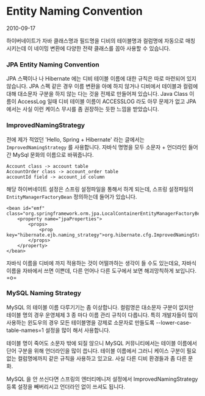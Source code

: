 # Entity Naming Convention

2010-09-17

하이버네이트가 자바 클래스명과 필드명을 디비의 테이블명과 컬럼명에 자동으로 매칭시키는데
이 네이밍 변환에 다양한 전략 클래스를 꼽아 사용할 수 있습니다.

### JPA Entity Naming Convention

JPA 스팩이나 나 Hibernate 에는 디비 테이블 이름에 대한 규칙은 따로 마련되어 있지 않습니다.
JPA 스펙 같은 경우 이름 변환을 아예 하지 않거나
디비에서 테이블과 컬럼에 대해 대소문자 구분을 하지 않는 다는 것을 전제로 만들어져 있습니다.
Java Class 이름이 AccessLog 일때 디비 테이블 이름이 ACCESSLOG 라도 아무 문제가 없고
JPA 에서는 사실 이런 케이스 무시를 좀 권장하는 듯한 느낌을 받았습니다.


### ImprovedNamingStrategy

전에 제가 적었던 'Hello, Spring + Hibernate' 라는 글에서는 `ImprovedNamingStrategy` 를 사용합니다.
자바식 명명을 모두 소문자 + 언더라인 들어간 MySql 문화의 이름으로 바꿔줍니다.

	Account class -> account table
	AccountOrder class -> account_order table
	accountId field -> account_id column

해당 하이버네이트 설정은 스프링 설정파일을 통해서 하게 되는데,
스프링 설정파일의 `EntityManagerFactoryBean` 정의하는데 들어가 있습니다.

	<bean id="emf" class="org.springframework.orm.jpa.LocalContainerEntityManagerFactoryBean">
		<property name="jpaProperties">
			<props>
				<prop key="hibernate.ejb.naming_strategy">org.hibernate.cfg.ImprovedNamingStrategy</prop>
			</props>
		</property>
	</bean>

자바식 이름을 디비에 까지 적용하는 것이 어떨까하는 생각이 들 수도 있는데요,
자바식 이름을 자바에서 쓰면 이쁜데,
다른 언어나 다른 도구에서 보면 해괴망칙하게 보입니다. =o=

### MySQL Naming Strategy

MySQL 의 테이블 이름 다루기기는 좀 이상합니다.
컬럼명은 대소문자 구분이 없지만 테이블 명의 경우 운영체제 3 종 마다 이름 관리 규칙이 다릅니다.
특히 개발자들이 많이 사용하는 윈도우의 경우 모든 테이블명을 강제로 소문자로 만들도록
--lower-case-table-names=1 설정을 많이 해서 사용합니다.

테이블 명이 죽어도 소문자 밖에 되질 않으니
MySQL 커뮤니티에서는 테이블 이름에서 단어 구분을 위해 언더라인을 많이 씁니다.
테이블 이름에서 그러니 케이스 구분이 필요 없는 컬럼명에까지 같은 규칙을 사용하고 있고요.
사실 다른 디비 환경들과 좀 다른 문화.

MySQL 을 안 쓰신다면 스프링의 엔터티메니저 설정에서 ImprovedNamingStrategy 등록 설정을 빼버리시고
언더라인 없이 쓰셔도 됩니다.
